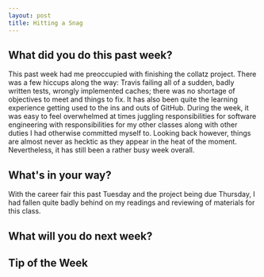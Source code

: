 ```yaml
---
layout: post
title: Hitting a Snag
---
```


<h2>What did you do this past week?</h2>
This past week had me preoccupied with finishing the collatz project. There was a few hiccups along the way: Travis failing all of a sudden, badly written tests, wrongly implemented caches; there was no shortage of objectives to meet and things to fix. It has also been quite the learning experience getting used to the ins and outs of GitHub. During the week, it was easy to feel overwhelmed at times juggling responsibilities for software engineering with responsibilities for my other classes along with other duties I had otherwise committed myself to. Looking back however, things are almost never as hecktic as they appear in the heat of the moment. Nevertheless, it has still been a rather busy week overall. 

<h2>What's in your way?</h2>
With the career fair this past Tuesday and the project being due Thursday, I had fallen quite badly behind on my readings and reviewing of materials for this class.


<h2>What will you do next week?</h2>


<h2>Tip of the Week</h2>

